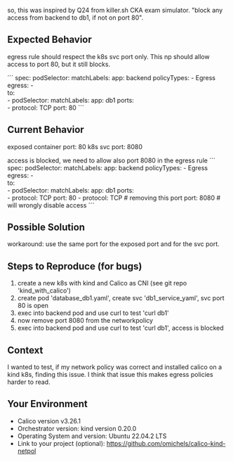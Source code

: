 so, this was inspired by Q24 from killer.sh CKA exam simulator.
"block any access from backend to db1, if not on port 80".


## Expected Behavior
egress rule should respect the k8s svc port only. 
This np should allow access to port 80, but it still blocks.

´´´
spec:
  podSelector:
    matchLabels:
      app: backend
  policyTypes:
    - Egress                   
  egress:
    -                           
      to:                          
      - podSelector:
          matchLabels:
            app: db1
      ports:                        
      - protocol: TCP
        port: 80
´´´


## Current Behavior
exposed container port: 80
k8s svc port: 8080

access is blocked, we need to allow also port 8080 in the egress rule
´´´
spec:
  podSelector:
    matchLabels:
      app: backend
  policyTypes:
    - Egress                   
  egress:
    -                           
      to:                          
      - podSelector:
          matchLabels:
            app: db1
      ports:                        
      - protocol: TCP
        port: 80
      - protocol: TCP  # removing this port 
        port: 8080     # will wrongly disable access
´´´



## Possible Solution
workaround: use the same port for the exposed port and for the svc port.

## Steps to Reproduce (for bugs)
1. create a new k8s with kind and Calico as CNI (see git repo 'kind_with_calico')
2. create pod 'database_db1.yaml', create svc 'db1_service_yaml', svc port 80 is open
3. exec into backend pod and use curl to test 'curl db1'
4. now remove port 8080 from the networkpolicy
5. exec into backend pod and use curl to test 'curl db1', access is blocked

## Context 
I wanted to test, if my network policy was correct and installed calico on a kind k8s,
finding this issue. I think that issue this makes egress policies harder to read.


## Your Environment
* Calico version v3.26.1
* Orchestrator version: kind version 0.20.0
* Operating System and version: Ubuntu 22.04.2 LTS
* Link to your project (optional): https://github.com/omichels/calico-kind-netpol
